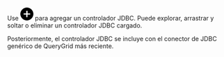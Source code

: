 Use ![Plus icon to add item](Images/ebt1659745488877.svg) para agregar un controlador JDBC. Puede explorar, arrastrar y soltar o eliminar un controlador JDBC cargado.

Posteriormente, el controlador JDBC se incluye con el conector de JDBC genérico de QueryGrid más reciente.

